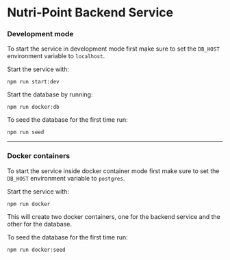 # Nutri-Point Backend Service

### Development mode

To start the service in development mode first make sure to set the `DB_HOST` environment variable to `localhost`.

Start the service with:

`npm run start:dev`

Start the database by running:

`npm run docker:db`

To seed the database for the first time run:

`npm run seed`

---

### Docker containers

To start the service inside docker container mode first make sure to set the `DB_HOST` environment variable to `postgres`.

Start the service with:

`npm run docker`

This will create two docker containers, one for the backend service and the other for the database.

To seed the database for the first time run:

`npm run docker:seed`
